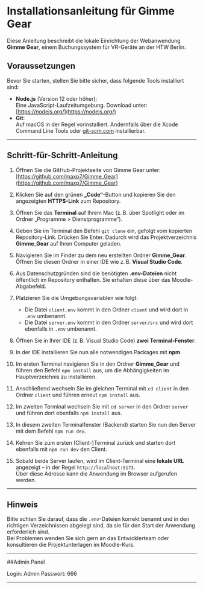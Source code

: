# Installationsanleitung für Gimme Gear

Diese Anleitung beschreibt die lokale Einrichtung der Webanwendung **Gimme Gear**, einem Buchungssystem für VR-Geräte an der HTW Berlin.

## Voraussetzungen

Bevor Sie starten, stellen Sie bitte sicher, dass folgende Tools installiert sind:

- **Node.js** (Version 12 oder höher):  
  Eine JavaScript-Laufzeitumgebung. Download unter: [https://nodejs.org/](https://nodejs.org/)
- **Git**:  
  Auf macOS in der Regel vorinstalliert. Andernfalls über die Xcode Command Line Tools oder [git-scm.com](https://git-scm.com/) installierbar.

---

## Schritt-für-Schritt-Anleitung

1. Öffnen Sie die GitHub-Projektseite von Gimme Gear unter:  
   [https://github.com/maxp7/Gimme_Gear](https://github.com/maxp7/Gimme_Gear)

2. Klicken Sie auf den grünen **„Code“**-Button und kopieren Sie den angezeigten **HTTPS-Link** zum Repository.

3. Öffnen Sie das **Terminal** auf Ihrem Mac (z. B. über Spotlight oder im Ordner „Programme > Dienstprogramme“).

4. Geben Sie im Terminal den Befehl `git clone` ein, gefolgt vom kopierten Repository-Link. Drücken Sie Enter. Dadurch wird das Projektverzeichnis **Gimme_Gear** auf Ihren Computer geladen.

5. Navigieren Sie im Finder zu dem neu erstellten Ordner **Gimme_Gear**. Öffnen Sie diesen Ordner in einer IDE wie z. B. **Visual Studio Code**.

6. Aus Datenschutzgründen sind die benötigten **.env-Dateien** nicht öffentlich im Repository enthalten. Sie erhalten diese über das Moodle-Abgabefeld.

7. Platzieren Sie die Umgebungsvariablen wie folgt:
   - Die Datei `client.env` kommt in den Ordner `client` und wird dort in `.env` umbenannt.
   - Die Datei `server.env` kommt in den Ordner `server/src` und wird dort ebenfalls in `.env` umbenannt.

8. Öffnen Sie in Ihrer IDE (z. B. Visual Studio Code) **zwei Terminal-Fenster**.

9. In der IDE installieren Sie nun alle notwendigen Packages mit **npm**.

10. Im ersten Terminal navigieren Sie in den Ordner **Gimme_Gear** und führen den Befehl `npm install` aus, um die Abhängigkeiten im Hauptverzeichnis zu installieren.

11. Anschließend wechseln Sie im gleichen Terminal mit `cd client` in den Ordner `client` und führen erneut `npm install` aus.

12. Im zweiten Terminal wechseln Sie mit `cd server` in den Ordner `server` und führen dort ebenfalls `npm install` aus.

13. In diesem zweiten Terminalfenster (Backend) starten Sie nun den Server mit dem Befehl `npm run dev`.

14. Kehren Sie zum ersten (Client-)Terminal zurück und starten dort ebenfalls mit `npm run dev` den Client.

15. Sobald beide Server laufen, wird im Client-Terminal eine **lokale URL** angezeigt – in der Regel `http://localhost:5173`.  
    Über diese Adresse kann die Anwendung im Browser aufgerufen werden.

---

## Hinweis

Bitte achten Sie darauf, dass die `.env`-Dateien korrekt benannt und in den richtigen Verzeichnissen abgelegt sind, da sie für den Start der Anwendung erforderlich sind.  
Bei Problemen wenden Sie sich gern an das Entwicklerteam oder konsultieren die Projektunterlagen im Moodle-Kurs.

---
##Admin Panel 

Login: Admin 
Passwort: 666

---
